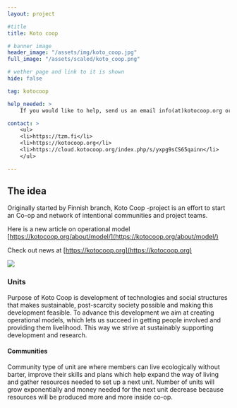 ```yaml
---
layout: project

#title
title: Koto coop

# banner image
header_image: "/assets/img/koto_coop.jpg"
full_image: "/assets/scaled/koto_coop.png"

# wether page and link to it is shown
hide: false

tag: kotocoop

help_needed: >
    If you would like to help, send us an email info(at)kotocoop.org or join our Telegram group

contact: >
    <ul>
    <li>https://tzm.fi</li>
    <li>https://kotocoop.org</li>
    <li>https://cloud.kotocoop.org/index.php/s/yxpg9sCS65qainn</li>
    </ul>

---
```


## The idea
Originally started by Finnish branch, Koto Coop -project is an effort to start an Co-op and network of intentional communities and project teams.

Here is a new article on operational model [https://kotocoop.org/about/model/](https://kotocoop.org/about/model/)

Check out news at [https://kotocoop.org](https://kotocoop.org)

<img src="https://kotocoop.org/images/blog/default.svg" />

<!--more-->

### Units

Purpose of Koto Coop is development of technologies and social structures that makes sustainable, 
post-scarcity society possible and making this development feasible. 
To advance this development we aim at creating operational models, 
which lets us succeed in getting people involved and providing them livelihood. 
This way we strive at sustainably supporting development and research.

#### Communities
Community type of unit are where members can live ecologically without barter, 
improve their skills and plans which help expand the way of living and gather resources needed to set up a next unit. 
Number of units will grow exponentially and money needed for the next unit decrease 
because resources will be produced more and more inside co-op.

